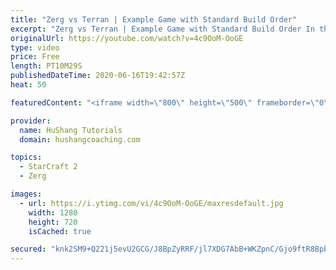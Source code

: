 ```yaml
---
title: "Zerg vs Terran | Example Game with Standard Build Order"
excerpt: "Zerg vs Terran | Example Game with Standard Build Order In this guide we learn how to defend early Terran attacks.  Coaching -------------------------------------------------------------------------- Interested in Starcraft lessons? Check out my website! I would love to help you improve and reach your"
originalUrl: https://youtube.com/watch?v=4c9OoM-OoGE
type: video
price: Free
length: PT10M29S
publishedDateTime: 2020-06-16T19:42:57Z
heat: 50

featuredContent: "<iframe width=\"800\" height=\"500\" frameborder=\"0\" src=\"https://www.youtube.com/embed/4c9OoM-OoGE\" allow=\"accelerometer; autoplay; encrypted-media; gyroscope; picture-in-picture\" allowfullscreen></iframe>"

provider:
  name: HuShang Tutorials
  domain: hushangcoaching.com

topics:
  - StarCraft 2
  - Zerg

images:
  - url: https://i.ytimg.com/vi/4c9OoM-OoGE/maxresdefault.jpg
    width: 1280
    height: 720
    isCached: true

secured: "knk2SM9+Q221j5evU2GCG/J8BpZyRRF/jl7XDG7AbB+WKZpnC/Gjo9ftR8Bpbr7jDo581alB/I9MbMGAoq6xwhOrSasSpPSJjyHf5Vo1aJCamV2RORYWm8xJsOPsL8IWIuQzu+kC5jYNIHNA+wthLK0xyiHNetbmHtc9SAFdYGYabzXTCPtYcg3Zs37gsHOBrRW5f3C4b+I9VTpHRhclVWjaKKGDq1m70xeu3WZaQuKjWatUpq4EBscPgzfE2AOH+VKKxoTUfVbRkS/jgAhvuKAi1r8sygXqWEMG7sixO5pGhx60Q3QRG7IZ2Jx/cEowcfn/n1woqWz4/yMTPnb9BDVtBPVyhVcgcxprQ4RWrXJEhdhPEJvtSW4emEhVB+KhvbipTLbXDAnW0fuDJpmBlgJ99mgNryDPz/VCZVqWQ10=;TUtjhVple9lDMg1DAhIMbA=="
---
```


